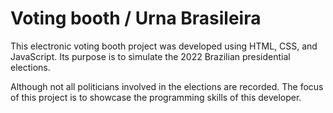 # Voting booth / Urna Brasileira
This electronic voting booth project was developed using HTML, CSS, and JavaScript.
Its purpose is to simulate the 2022 Brazilian presidential elections.

Although not all politicians involved in the elections are recorded.
The focus of this project is to showcase the programming skills of this developer.
